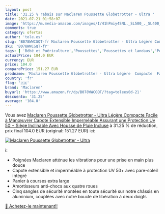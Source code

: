 ```yaml
---
layout: post
title: '31.25 % rabais sur Maclaren Poussette Globetrotter - Ultra '
date: 2021-07-21 01:58:07
image: 'https://m.media-amazon.com/images/I/41hPmiy4SNL._SL500_._SL400_.jpg'
comments: true
category: ofertas
author: 'tole.es'
slug: 'B078WWCGQT-fr Maclaren Poussette Globetrotter - Ultra Légère Compacte...'
sku: 'B078WWCGQT-fr'
tags: [ 'Bébé et Puériculture','Poussettes','Poussettes et landaus','Poussettes, landaus et accessoires','maclaren', ]
actualPrice: 104.0 EUR
currency: EUR
price: 104.0
comparePrice: 151.27 EUR
prodname: 'Maclaren Poussette Globetrotter - Ultra Légère  Compacte  Facile à Manœuvrer Capote Extensible Imperméable Assurant une Protection Uv 50 +  Siège Inclinable Avec Housse de Pluie Incluse'
country: 'fr'
flag: '🇫🇷'
brand: 'Maclaren'
buyurl: 'https://www.amazon.fr/dp/B078WWCGQT/?tag=tolees0d-21'
descuento: '31.25'
average: '104.0'
---
```


Vous avez [Maclaren Poussette Globetrotter - Ultra Légère  Compacte  Facile à Manœuvrer Capote Extensible Imperméable Assurant une Protection Uv 50 +  Siège Inclinable Avec Housse de Pluie Incluse](https://www.amazon.fr/dp/B078WWCGQT/?tag=tolees0d-21)  à  31.25 % de réduction, prix final  104.0 EUR (original: 151.27 EUR) ici:

[![Maclaren Poussette Globetrotter - Ultra ](https://m.media-amazon.com/images/I/41hPmiy4SNL._SL500_._SL400_.jpg)](https://www.amazon.fr/dp/B078WWCGQT/?tag=tolees0d-21)

ℹ️:

- Poignées Maclaren atténue les vibrations pour une prise en main plus douce
- Capote extensible et imperméable à protection UV 50+ avec pare-soleil intégré
- Panier à courses extra large
- Amortisseurs anti-chocs aux quatre roues
- Cinq sangles de sécurité montées en toute sécurité sur notre châssis en aluminium, couplées avec notre boucle de libération à deux doigts

[🛒 Achetez-le maintenant!!](https://www.amazon.fr/dp/B078WWCGQT/?tag=tolees0d-21)
